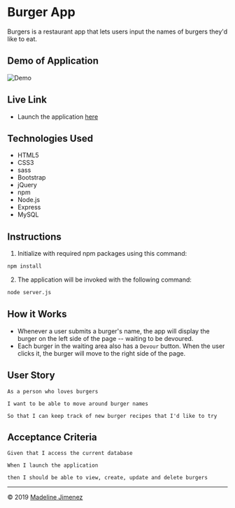 # Burger App

Burgers is a restaurant app that lets users input the names of burgers they'd like to eat.

## Demo of Application

![Demo](./public/assets/img/demo.gif)

## Live Link
- Launch the application [here](https://gentle-fortress-17484.herokuapp.com/)

## Technologies Used
- HTML5
- CSS3
- sass
- Bootstrap
- jQuery
- npm
- Node.js
- Express
- MySQL

## Instructions

1. Initialize with required npm packages using this command:

```sh
npm install
```

2. The application will be invoked with the following command:

```sh
node server.js
```

## How it Works

* Whenever a user submits a burger's name, the app will display the burger on the left side of the page -- waiting to be devoured.
* Each burger in the waiting area also has a `Devour` button. When the user clicks it, the burger will move to the right side of the page.

## User Story

```
As a person who loves burgers

I want to be able to move around burger names

So that I can keep track of new burger recipes that I'd like to try
```

## Acceptance Criteria

```
Given that I access the current database

When I launch the application

then I should be able to view, create, update and delete burgers
```

- - -
© 2019 [Madeline Jimenez](https://github.com/mijimenez)